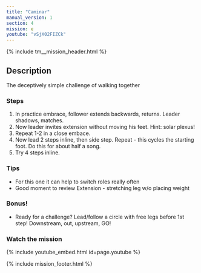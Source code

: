 ```yaml
---
title: "Caminar"
manual_version: 1
section: 4
mission: e
youtube: "vSjX02FIZCk"
---
```


{% include tm__mission_header.html %}

## Description

The deceptively simple challenge of walking together

### Steps

1. In practice embrace, follower extends backwards, returns. Leader shadows, matches.  
2. Now leader invites extension without moving his feet. Hint: solar plexus!
3. Repeat 1-2 in a close embace. 
4. Now lead 2 steps inline, then side step. Repeat - this cycles the starting foot. Do this for about half a song. 
5. Try 4 steps inline.

### Tips

* For this one it can help to switch roles really often
* Good moment to review Extension - stretching leg w/o placing weight

### Bonus!

* Ready for a challenge? Lead/follow a circle with free legs before 1st step! Downstream, out, upstream, GO!

### Watch the mission

{% include youtube_embed.html id=page.youtube %}

{% include mission_footer.html %}
